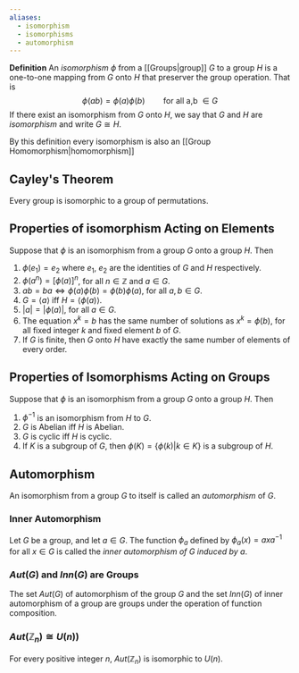 ```yaml
---
aliases:
  - isomorphism
  - isomorphisms
  - automorphism
---
```

__Definition__ An _isomorphism_ $\phi$ from a [[Groups|group]] $G$ to a group $H$ is a one-to-one mapping from $G$ onto $H$ that preserver the group operation. That is
$$\phi(ab) = \phi(a)\phi(b) \quad\quad \text{for all a,b }\in G$$
If there exist an isomorphism from $G$ onto $H$, we say that $G$ and $H$ are _isomorphism_ and write $G \cong H$.

By this definition every isomorphism is also an [[Group Homomorphism|homomorphism]]
## Cayley's Theorem
Every group is isomorphic to a group of permutations.

## Properties of isomorphism Acting on Elements
Suppose that $\phi$ is an isomorphism from a group $G$ onto a group $H$. Then
1. $\phi(e_1)=e_2$ where $e_1$, $e_2$ are the identities of $G$ and $H$ respectively.
2. $\phi(a^n) = [\phi(a)]^n$, for all $n \in \mathbb{Z}$ and $a \in G$.
3. $ab = ba \iff \phi(a)\phi(b) = \phi(b)\phi(a)$, for all $a, b \in G$.
4. $G = \langle a\rangle$ iff $H = \langle\phi(a)\rangle$.
5. $|a| = |\phi(a)|$, for all $a \in G$.
6. The equation $x^k = b$ has the same number of solutions as $x^k = \phi(b)$, for all fixed integer $k$ and fixed element $b$ of $G$.
7. If $G$ is finite, then $G$ onto $H$ have exactly the same number of elements of every order.

## Properties of Isomorphisms Acting on Groups
Suppose that $\phi$ is an isomorphism from a group $G$ onto a group $H$. Then
1. $\phi^{-1}$ is an isomorphism from $H$ to $G$.
2. $G$ is Abelian iff $H$ is Abelian.
3. $G$ is cyclic iff $H$ is cyclic.
4. If $K$ is a subgroup of $G$, then $\phi(K) = \{\phi(k) | k \in K\}$ is a subgroup of $H$.


## Automorphism
An isomorphism from a group $G$ to itself is called an _automorphism_ of $G$.

### Inner Automorphism
Let $G$ be a group, and let $a \in G$. The function $\phi_a$ defined by $\phi_a(x) = axa^{-1}$ for all $x \in G$ is called the _inner automorphism of $G$ induced by $a$_.

### $Aut(G)$ and $Inn(G)$ are Groups
The set $Aut(G)$ of automorphism of the group $G$ and the set $Inn(G)$ of inner automorphism of a group are groups under the operation of function composition.

### $Aut(\mathbb{Z}_n) \cong U(n))$
For every positive integer $n$, $Aut(\mathbb{Z}_n)$ is isomorphic to $U(n)$.
